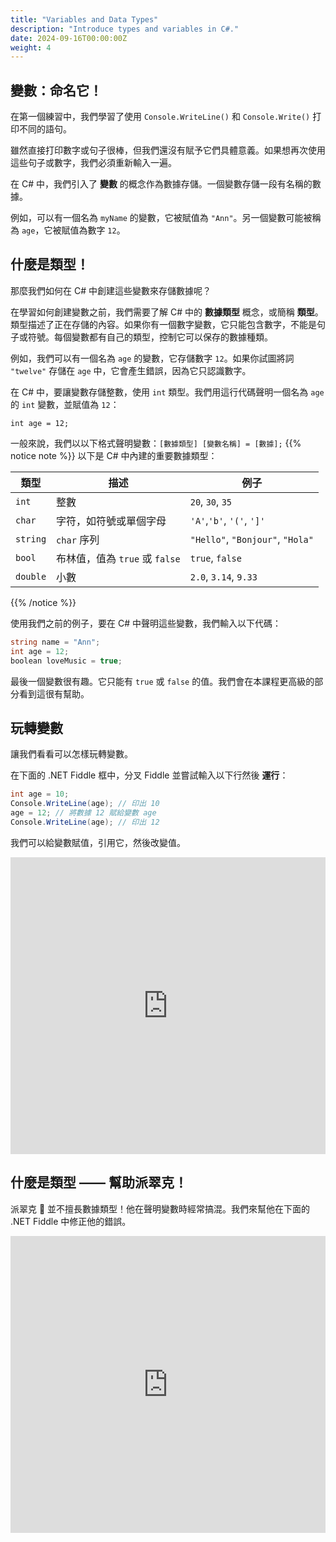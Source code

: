 ```yaml
---
title: "Variables and Data Types"
description: "Introduce types and variables in C#."
date: 2024-09-16T00:00:00Z
weight: 4
---
```


## 變數：命名它！

在第一個練習中，我們學習了使用 `Console.WriteLine()` 和 `Console.Write()` 打印不同的語句。

雖然直接打印數字或句子很棒，但我們還沒有賦予它們具體意義。如果想再次使用這些句子或數字，我們必須重新輸入一遍。

在 C# 中，我們引入了 **變數** 的概念作為數據存儲。一個變數存儲一段有名稱的數據。

例如，可以有一個名為 `myName` 的變數，它被賦值為 `"Ann"`。另一個變數可能被稱為 `age`，它被賦值為數字 `12`。

## 什麼是類型！

那麼我們如何在 C# 中創建這些變數來存儲數據呢？

在學習如何創建變數之前，我們需要了解 C# 中的 **數據類型** 概念，或簡稱 **類型**。類型描述了正在存儲的內容。如果你有一個數字變數，它只能包含數字，不能是句子或符號。每個變數都有自己的類型，控制它可以保存的數據種類。

例如，我們可以有一個名為 `age` 的變數，它存儲數字 `12`。如果你試圖將詞 `"twelve"` 存儲在 `age` 中，它會產生錯誤，因為它只認識數字。

在 C# 中，要讓變數存儲整數，使用 `int` 類型。我們用這行代碼聲明一個名為 `age` 的 `int` 變數，並賦值為 `12`：

```
int age = 12;
```
一般來說，我們以以下格式聲明變數：`[數據類型] [變數名稱] = [數據];`
{{% notice note %}}
以下是 C# 中內建的重要數據類型：

**類型** | **描述** | **例子**
--------|-----------|----------
`int` | 整數 | `20`, `30`, `35`
`char` | 字符，如符號或單個字母 | `'A'`,`'b'`, `'('`, `']'`
`string` | `char` 序列 | `"Hello"`, `"Bonjour"`, `"Hola"`
`bool` | 布林值，值為 `true` 或 `false` | `true`, `false`
`double` | 小數 | `2.0`, `3.14`, `9.33`

{{% /notice %}}

使用我們之前的例子，要在 C# 中聲明這些變數，我們輸入以下代碼：

```C#
string name = "Ann";
int age = 12;
boolean loveMusic = true;
```

最後一個變數很有趣。它只能有 `true` 或 `false` 的值。我們會在本課程更高級的部分看到這很有幫助。

## 玩轉變數

讓我們看看可以怎樣玩轉變數。

在下面的 .NET Fiddle 框中，分叉 Fiddle 並嘗試輸入以下行然後 **運行**：

```C#
int age = 10;
Console.WriteLine(age); // 印出 10
age = 12; // 將數據 12 賦給變數 age
Console.WriteLine(age); // 印出 12
```
我們可以給變數賦值，引用它，然後改變值。

<iframe width="100%" height="475" src="https://dotnetfiddle.net/Widget/PPCCzG" frameborder="0"></iframe>

## 什麼是類型 —— 幫助派翠克！

派翠克 🐥 並不擅長數據類型！他在聲明變數時經常搞混。我們來幫他在下面的 .NET Fiddle 中修正他的錯誤。

<iframe width="100%" height="475" src="https://dotnetfiddle.net/Widget/xKMKvn" frameborder="0"></iframe>